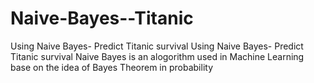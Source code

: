 # Naive-Bayes--Titanic
Using Naive Bayes- Predict Titanic survival
Using Naive Bayes- Predict Titanic survival Naive Bayes is an alogorithm used in Machine Learning base on the idea of Bayes Theorem in probability

